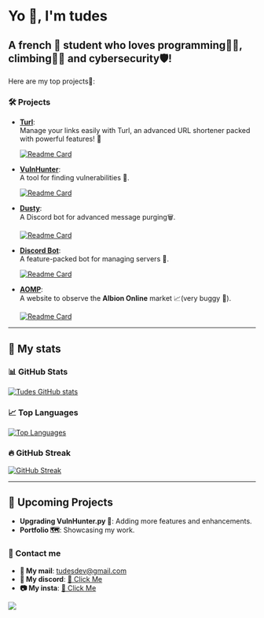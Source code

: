 # Yo 👋, I'm **tudes**  
## A french 🥖 student who **loves programming**👨‍💻, **climbing🧗‍♂️** and **cybersecurity**🛡️!  

Here are my top projects📁:  

### 🛠️ Projects  
- **[Turl](https://github.com/tudes00/turl)**:  
  Manage your links easily with Turl, an advanced URL shortener packed with powerful features! 🚀
  
  [![Readme Card](https://github-readme-stats.vercel.app/api/pin/?username=tudes00&repo=turl&theme=dracula&locale=en)](https://github.com/tudes00/turl)  

- **[VulnHunter](https://github.com/tudes00/VulnHunter)**:  
  A tool for finding vulnerabilities 🐞.
  
  [![Readme Card](https://github-readme-stats.vercel.app/api/pin/?username=tudes00&repo=VulnHunter&theme=dracula&locale=en)](https://github.com/tudes00/VulnHunter)

- **[Dusty](https://github.com/tudes00/Dusty)**:  
  A Discord bot for advanced message purging🗑️.
  
  [![Readme Card](https://github-readme-stats.vercel.app/api/pin/?username=tudes00&repo=Dusty&theme=dracula&locale=en)](https://github.com/tudes00/Dusty)  

- **[Discord Bot](https://github.com/tudes00/discord-bot)**:  
  A feature-packed bot for managing servers 🤖.
  
  [![Readme Card](https://github-readme-stats.vercel.app/api/pin/?username=tudes00&repo=discord-bot&theme=dracula&locale=en)](https://github.com/tudes00/discord-bot)   

- **[AOMP](https://github.com/tudes00/aomp)**:  
  A website to observe the **Albion Online** market 📈(very buggy 🪬).
  
  [![Readme Card](https://github-readme-stats.vercel.app/api/pin/?username=tudes00&repo=aomp&theme=dracula&locale=en)](https://github.com/tudes00/aomp)
   
---

## 🔢 My stats  
### 📊 GitHub Stats  
[![Tudes GitHub stats](https://github-readme-stats.vercel.app/api?username=tudes00&show_icons=true&theme=dracula&locale=en)](https://github.com/tudes00)  

### 📈 Top Languages  
[![Top Languages](https://github-readme-stats.vercel.app/api/top-langs/?username=tudes00&theme=dracula&hide=gherkin,batchfile&layout=compact&locale=en)](https://github.com/tudes00)  

### 🔥 GitHub Streak  
[![GitHub Streak](https://github-readme-streak-stats-for-me.vercel.app?user=tudes00&theme=dracula&locale=en&date_format=j%20M%5B%20Y%5D&mode=weekly)](https://github.com/tudes00)  

---

## 🌟 Upcoming Projects  
- **Upgrading VulnHunter.py 🐞**: Adding more features and enhancements.
- **Portfolio 🗺️**: Showcasing my work.

### 📧 Contact me
 - **📧 My mail**: tudesdev@gmail.com
 - **💬 My discord**: [🔗 Click Me](https://slug.vercel.app/tudesdiscord)
 - **📷 My insta**: [🔗 Click Me](https://slug.vercel.app/tudesinsta)
   
![](https://hit.yhype.me/github/profile?account_id=121131713)
